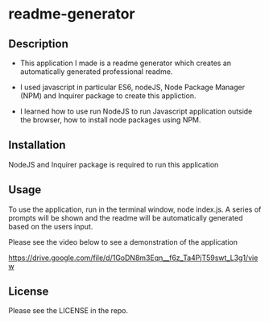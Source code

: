 # readme-generator

## Description
- This application I made is a readme generator which creates an automatically generated professional readme.

- I used javascript in particular ES6, nodeJS, Node Package Manager (NPM) and Inquirer package to create this appliction.

- I learned how to use run NodeJS to run Javascript application outside the browser, how to install node packages using NPM.

## Installation

NodeJS and Inquirer package is required to run this application

## Usage

To use the application, run in the terminal window, node index.js. A series of prompts will be shown and  the readme will be automatically generated based on the users input.

Please see the video below to see a demonstration of the application

https://drive.google.com/file/d/1GoDN8m3Eqn__f6z_Ta4PjT59swt_L3g1/view

## License

Please see the LICENSE in the repo.